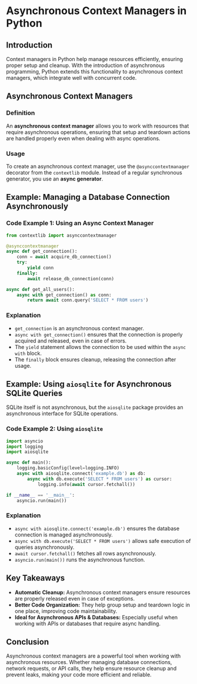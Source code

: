 # Asynchronous Context Managers in Python

## Introduction

Context managers in Python help manage resources efficiently, ensuring proper setup and cleanup. With the introduction of asynchronous programming, Python extends this functionality to asynchronous context managers, which integrate well with concurrent code.

## Asynchronous Context Managers

### Definition

An **asynchronous context manager** allows you to work with resources that require asynchronous operations, ensuring that setup and teardown actions are handled properly even when dealing with async operations.

### Usage

To create an asynchronous context manager, use the `@asynccontextmanager` decorator from the `contextlib` module. Instead of a regular synchronous generator, you use an **async generator**.

## Example: Managing a Database Connection Asynchronously

### Code Example 1: Using an Async Context Manager

```python
from contextlib import asynccontextmanager

@asynccontextmanager
async def get_connection():
    conn = await acquire_db_connection()
    try:
        yield conn
    finally:
        await release_db_connection(conn)

async def get_all_users():
    async with get_connection() as conn:
        return await conn.query('SELECT * FROM users')
```

### Explanation

- `get_connection` is an asynchronous context manager.
- `async with get_connection()` ensures that the connection is properly acquired and released, even in case of errors.
- The `yield` statement allows the connection to be used within the `async with` block.
- The `finally` block ensures cleanup, releasing the connection after usage.

## Example: Using `aiosqlite` for Asynchronous SQLite Queries

SQLite itself is not asynchronous, but the `aiosqlite` package provides an asynchronous interface for SQLite operations.

### Code Example 2: Using `aiosqlite`

```python
import asyncio
import logging
import aiosqlite

async def main():
    logging.basicConfig(level=logging.INFO)
    async with aiosqlite.connect('example.db') as db:
        async with db.execute('SELECT * FROM users') as cursor:
            logging.info(await cursor.fetchall())

if __name__ == '__main__':
    asyncio.run(main())
```

### Explanation

- `async with aiosqlite.connect('example.db')` ensures the database connection is managed asynchronously.
- `async with db.execute('SELECT * FROM users')` allows safe execution of queries asynchronously.
- `await cursor.fetchall()` fetches all rows asynchronously.
- `asyncio.run(main())` runs the asynchronous function.

## Key Takeaways

- **Automatic Cleanup:** Asynchronous context managers ensure resources are properly released even in case of exceptions.
- **Better Code Organization:** They help group setup and teardown logic in one place, improving code maintainability.
- **Ideal for Asynchronous APIs & Databases:** Especially useful when working with APIs or databases that require async handling.

## Conclusion

Asynchronous context managers are a powerful tool when working with asynchronous resources. Whether managing database connections, network requests, or API calls, they help ensure resource cleanup and prevent leaks, making your code more efficient and reliable.

